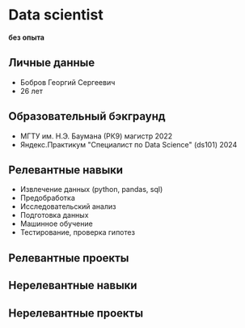 # Data scientist

**без опыта**

## Личные данные
- Бобров Георгий Сергеевич
- 26 лет

## Образовательный бэкграунд
- МГТУ им. Н.Э. Баумана (РК9) магистр 2022
- Яндекс.Практикум "Специалист по Data Science" (ds101) 2024

## Релевантные навыки
- Извлечение данных (python, pandas, sql)
- Предобработка
- Исследовательский анализ
- Подготовка данных
- Машинное обучение
- Тестирование, проверка гипотез

## Релевантные проекты

## Нерелевантные навыки

## Нерелевантные проекты
